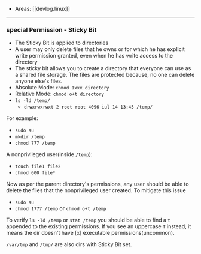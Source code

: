 
- Areas: [[devlog.linux]]

---

### special Permission - Sticky Bit

- The Sticky Bit is applied to directories
- A user may only delete files that he owns or for which he has explicit write permission granted, even when he has write access to the directory
- The sticky bit allows you to create a directory that everyone can use as a shared file storage. The files are protected because, no one can delete anyone else's files.
- Absolute Mode: `chmod 1xxx directory`
- Relative Mode: `chmod o+t directory`
- `ls -ld /temp/`
  - `drwxrwxrwxt 2 root root 4096 iul 14 13:45 /temp/`

For example:

- `sudo su`
- `mkdir /temp`
- `chmod 777 /temp`

A nonprivileged user(inside `/temp`):

- `touch file1 file2`
- `chmod 600 file*`

Now as per the parent directory's permissions, any user should be able to delete the files that the nonprivileged user created. To mitigate this issue

- `sudo su`
- `chmod 1777 /temp` or `chmod o+t /temp`

To verify `ls -ld /temp` or `stat /temp` you should be able to find a `t` appended to the existing permissions. If you see an uppercase `T` instead, it means the dir doesn't have [x] executable permissions(uncommon).

`/var/tmp` and `/tmp/` are also dirs with Sticky Bit set.
